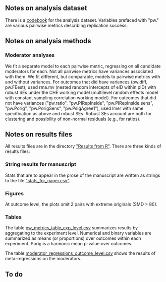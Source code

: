 
## Notes on analysis dataset

There is a [codebook](https://github.com/mayamathur/rpcb/blob/master/Prepped%20data/codebook_for_prepped_data.csv) for the analysis dataset. Variables prefaced with "pw." are various pairwise metrics describing replication success.

## Notes on analysis methods

### Moderator analyses

We fit a separate model to each pairwise metric, regressing on all candidate moderators for each. Not all pairwise metrics have variances associated with them. We fit different, but comparable, models to pairwise metrics with and without variances. For outcomes that did have variances (pw.diff, pw.FEest), used rma.mv (nested random intercepts of eID within pID) with robust SEs under the CHE working model (multilevel random effects model with constant sampling correlation working model). For outcomes that did not have variances ("pw.ratio", "pw.PIRepInside", "pw.PIRepInside.sens", "pw.Porig", "pw.PorigSens", "pw.PsigAgree1"), used lmer with same specification as above and robust SEs. Robust SEs account are both for clustering and possibility of non-normal residuals (e.g., for ratios). 

## Notes on results files

All results files are in the directory ["Results from R"](https://github.com/mayamathur/rpcb/tree/master/Results%20from%20R). There are three kinds of results files:

### String results for manuscript

Stats that are to appear in the prose of the manuscript are written as strings to the file ["stats_for_paper.csv"](https://github.com/mayamathur/rpcb/blob/master/Results%20from%20R/stats_for_paper.csv).

### Figures

At outcome level, the plots omit 2 pairs with extreme originals (SMD > 80). 


### Tables

The table [pw_metrics_table_exp_level.csv](https://github.com/mayamathur/rpcb/blob/master/Results%20from%20R/Main%20tables/pw_metrics_table_exp_level.csv) summarizes results by aggregating to the experiment level. Numerical and binary variables are summarized as means (or proportions) over outcomes within each experiment. Porig is a harmonic mean p-value over outcomes. 

The table [moderator_regressions_outcome_level.csv](https://github.com/mayamathur/rpcb/blob/master/Results%20from%20R/Main%20tables/moderator_regressions_outcome_level.csv) shows the results of meta-regressions on the moderators.


## To do


